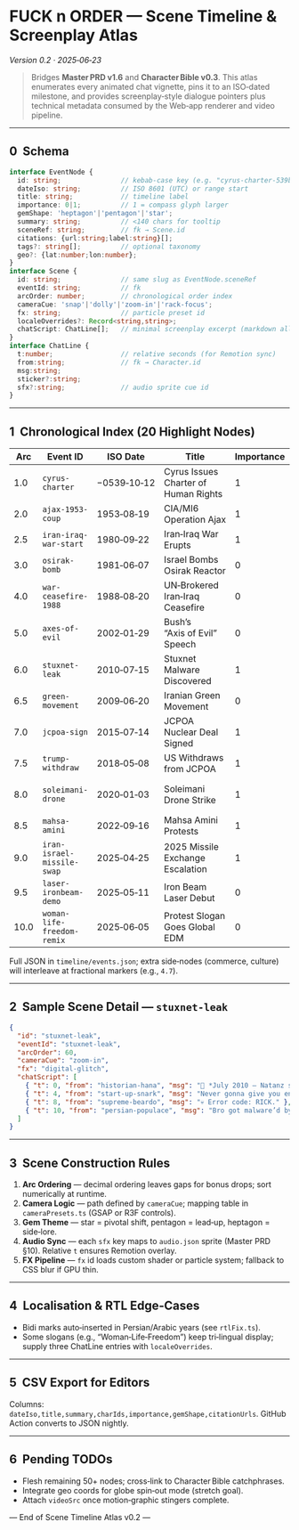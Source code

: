 # FUCK n ORDER — **Scene Timeline & Screenplay Atlas**

*Version 0.2 · 2025‑06‑23*

> Bridges **Master PRD v1.6** and **Character Bible v0.3**.  This atlas enumerates every animated chat vignette, pins it to an ISO‑dated milestone, and provides screenplay‑style dialogue pointers plus technical metadata consumed by the Web‑app renderer and video pipeline.

---

## 0  Schema

```ts
interface EventNode {
  id: string;               // kebab-case key (e.g. "cyrus-charter-539bce")
  dateIso: string;          // ISO 8601 (UTC) or range start
  title: string;            // timeline label
  importance: 0|1;          // 1 = compass glyph larger
  gemShape: 'heptagon'|'pentagon'|'star';
  summary: string;          // <140 chars for tooltip
  sceneRef: string;         // fk → Scene.id
  citations: {url:string;label:string}[];
  tags?: string[];          // optional taxonomy
  geo?: {lat:number;lon:number};
}
interface Scene {
  id: string;               // same slug as EventNode.sceneRef
  eventId: string;          // fk
  arcOrder: number;         // chronological order index
  cameraCue: 'snap'|'dolly'|'zoom-in'|'rack-focus';
  fx: string;               // particle preset id
  localeOverrides?: Record<string,string>;
  chatScript: ChatLine[];   // minimal screenplay excerpt (markdown allowed)
}
interface ChatLine {
  t:number;                 // relative seconds (for Remotion sync)
  from:string;              // fk → Character.id
  msg:string;
  sticker?:string;
  sfx?:string;              // audio sprite cue id
}
```

---

## 1  Chronological Index (20 Highlight Nodes)

| Arc  | Event ID                   | ISO Date    | Title                                | Importance | Gem      | Characters                                   |
| ---- | -------------------------- | ----------- | ------------------------------------ | ---------- | -------- | -------------------------------------------- |
| 1.0  | `cyrus-charter`            | −0539‑10‑12 | Cyrus Issues Charter of Human Rights | 1          | star     | historian‑hana *(narration)*                 |
| 2.0  | `ajax-1953-coup`           | 1953‑08‑19  | CIA/MI6 Operation Ajax               | 1          | pentagon | comrade‑vlad, stiff‑lip‑stu                  |
| 2.5  | `iran-iraq-war-start`      | 1980‑09‑22  | Iran‑Iraq War Erupts                 | 1          | pentagon | persian‑populace, supreme‑beardo             |
| 3.0  | `osirak-bomb`              | 1981‑06‑07  | Israel Bombs Osirak Reactor          | 0          | heptagon | start‑up‑snark                               |
| 4.0  | `war-ceasefire-1988`       | 1988‑08‑20  | UN‑Brokered Iran‑Iraq Ceasefire      | 0          | heptagon | ban‑ki‑zzz                                   |
| 5.0  | `axes-of-evil`             | 2002‑01‑29  | Bush’s “Axis of Evil” Speech         | 0          | heptagon | uncle‑slam, supreme‑beardo                   |
| 6.0  | `stuxnet-leak`             | 2010‑07‑15  | Stuxnet Malware Discovered           | 1          | star     | start‑up‑snark, supreme‑beardo               |
| 6.5  | `green-movement`           | 2009‑06‑20  | Iranian Green Movement               | 0          | pentagon | persian‑populace                             |
| 7.0  | `jcpoa-sign`               | 2015‑07‑14  | JCPOA Nuclear Deal Signed            | 1          | star     | uncle‑slam, supreme‑beardo, ban‑ki‑zzz       |
| 7.5  | `trump-withdraw`           | 2018‑05‑08  | US Withdraws from JCPOA              | 1          | pentagon | uncle‑slam                                   |
| 8.0  | `soleimani-drone`          | 2020‑01‑03  | Soleimani Drone Strike               | 1          | star     | supreme‑beardo, uncle‑slam, persian‑populace |
| 8.5  | `mahsa-amini`              | 2022‑09‑16  | Mahsa Amini Protests                 | 1          | star     | persian‑populace                             |
| 9.0  | `iran-israel-missile-swap` | 2025‑04‑25  | 2025 Missile Exchange Escalation     | 1          | star     | start‑up‑snark, supreme‑beardo, hezzy        |
| 9.5  | `laser-ironbeam-demo`      | 2025‑05‑11  | Iron Beam Laser Debut                | 0          | heptagon | start‑up‑snark                               |
| 10.0 | `woman-life-freedom-remix` | 2025‑06‑05  | Protest Slogan Goes Global EDM       | 0          | pentagon | persian‑populace                             |

Full JSON in `timeline/events.json`; extra side‑nodes (commerce, culture) will interleave at fractional markers (e.g., `4.7`).

---

## 2  Sample Scene Detail — `stuxnet-leak`

```json
{
  "id": "stuxnet-leak",
  "eventId": "stuxnet-leak",
  "arcOrder": 60,
  "cameraCue": "zoom-in",
  "fx": "digital-glitch",
  "chatScript": [
    { "t": 0, "from": "historian-hana", "msg": "📜 *July 2010 — Natanz starts acting funky…*" },
    { "t": 4, "from": "start-up-snark", "msg": "Never gonna give you enriched U!", "sticker": "snark_rickroll.webp", "sfx": "rickroll_intro" },
    { "t": 8, "from": "supreme-beardo", "msg": "💀 Error code: RICK." },
    { "t": 10, "from": "persian-populace", "msg": "Bro got malware’d by 80s pop 🤣" }
  ]
}
```

---

## 3  Scene Construction Rules

1. **Arc Ordering** — decimal ordering leaves gaps for bonus drops; sort numerically at runtime.
2. **Camera Logic** — path defined by `cameraCue`; mapping table in `cameraPresets.ts` (GSAP or R3F controls).
3. **Gem Theme** — star = pivotal shift, pentagon = lead‑up, heptagon = side‑lore.
4. **Audio Sync** — each `sfx` key maps to `audio.json` sprite (Master PRD §10).  Relative `t` ensures Remotion overlay.
5. **FX Pipeline** — `fx` id loads custom shader or particle system; fallback to CSS blur if GPU thin.

---

## 4  Localisation & RTL Edge‑Cases

- Bidi marks auto‑inserted in Persian/Arabic years (see `rtlFix.ts`).
- Some slogans (e.g., “Woman‑Life‑Freedom”) keep tri‑lingual display; supply three ChatLine entries with `localeOverrides`.

---

## 5  CSV Export for Editors

Columns: `dateIso,title,summary,charIds,importance,gemShape,citationUrls`.  GitHub Action converts to JSON nightly.

---

## 6  Pending TODOs

- Flesh remaining 50+ nodes; cross‑link to Character Bible catchphrases.
- Integrate geo coords for globe spin‑out mode (stretch goal).
- Attach `videoSrc` once motion‑graphic stingers complete.

— End of Scene Timeline Atlas v0.2 —

